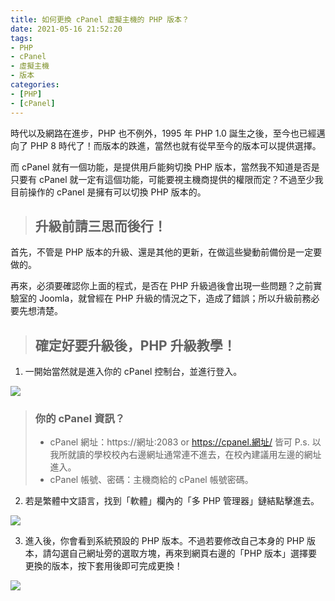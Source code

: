 ```yaml
---
title: 如何更換 cPanel 虛擬主機的 PHP 版本？
date: 2021-05-16 21:52:20
tags:
- PHP
- cPanel
- 虛擬主機
- 版本
categories:
- [PHP]
- [cPanel]
---
```


時代以及網路在進步，PHP 也不例外，1995 年 PHP 1.0 誕生之後，至今也已經邁向了 PHP 8 時代了！而版本的跌進，當然也就有從早至今的版本可以提供選擇。

而 cPanel 就有一個功能，是提供用戶能夠切換 PHP 版本，當然我不知道是否是只要有 cPanel 就一定有這個功能，可能要視主機商提供的權限而定？不過至少我目前操作的 cPanel 是擁有可以切換 PHP 版本的。

<!-- more -->

> ## 升級前請三思而後行！

首先，不管是 PHP 版本的升級、還是其他的更新，在做這些變動前備份是一定要做的。

再來，必須要確認你上面的程式，是否在 PHP 升級過後會出現一些問題？之前實驗室的 Joomla，就曾經在 PHP 升級的情況之下，造成了錯誤；所以升級前務必要先想清楚。

> ## 確定好要升級後，PHP 升級教學！

1. 一開始當然就是進入你的 cPanel 控制台，並進行登入。

![](https://img.guiblogs.com/cpanel-change-php-version/cpanel-change-php-version-login.jpg)

> ### 你的 cPanel 資訊？
> * cPanel 網址：https://網址:2083 or https://cpanel.網址/ 皆可
> P.s. 以我所就讀的學校校內右邊網址通常連不進去，在校內建議用左邊的網址進入。
> * cPanel 帳號、密碼：主機商給的 cPanel 帳號密碼。

2. 若是繁體中文語言，找到「軟體」欄內的「多 PHP 管理器」鏈結點擊進去。

![](https://img.guiblogs.com/cpanel-change-php-version/php-manage.jpg)

3. 進入後，你會看到系統預設的 PHP 版本。不過若要修改自己本身的 PHP 版本，請勾選自己網址旁的選取方塊，再來到網頁右邊的「PHP 版本」選擇要更換的版本，按下套用後即可完成更換！

![](https://img.guiblogs.com/cpanel-change-php-version/change-pnp-version.jpg)